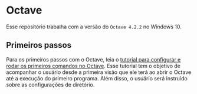 # Octave
Esse repositório trabalha com a versão do `Octave 4.2.2` no Windows 10.

## Primeiros passos
Para os primeiros passos com o Octave, leia o [tutorial para configurar e rodar os primeiros comandos no Octave](./primeiros_passos). Esse tutorial tem o objetivo de acompanhar o usuário desde a primeira visão que ele terá ao abrir o Octave até a execução do primeiro programa. Além disso, o usuário será instruído sobre as configurações de diretório.
